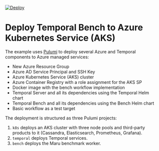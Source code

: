 [![Deploy](https://get.pulumi.com/new/button.svg)](https://app.pulumi.com/new)

# Deploy Temporal Bench to Azure Kubernetes Service (AKS)

The example uses [Pulumi](https://www.pulumi.com) to deploy several Azure and Temporal components to Azure managed services:

- New Azure Resource Group
- Azure AD Service Principal and SSH Key
- Azure Kubernetes Service (AKS) cluster
- Azure Container Registry with a role assignment for the AKS SP
- Docker image with the bench workflow implementation
- Temporal Server and all its dependencies using the Temporal Helm chart
- Temporal Bench and all its dependencies using the Bench Helm chart
- Basic workflow as a test target

The deployment is structured as three Pulumi projects:

1. `k8s` deploys an AKS cluster with three node pools and third-party products to it (Cassandra, Elasticsearch, Prometheus, Grafana).
2. `temporal` deploys Temporal services.
3. `bench` deploys the Maru benchmark worker.
